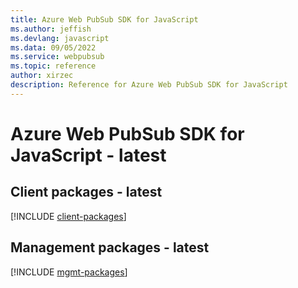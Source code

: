 ```yaml
---
title: Azure Web PubSub SDK for JavaScript
ms.author: jeffish
ms.devlang: javascript
ms.data: 09/05/2022
ms.service: webpubsub
ms.topic: reference
author: xirzec
description: Reference for Azure Web PubSub SDK for JavaScript
---
```

# Azure Web PubSub SDK for JavaScript - latest

## Client packages - latest
[!INCLUDE [client-packages](web-pubsub-client-index.md)]
## Management packages - latest
[!INCLUDE [mgmt-packages](web-pubsub-mgmt-index.md)]